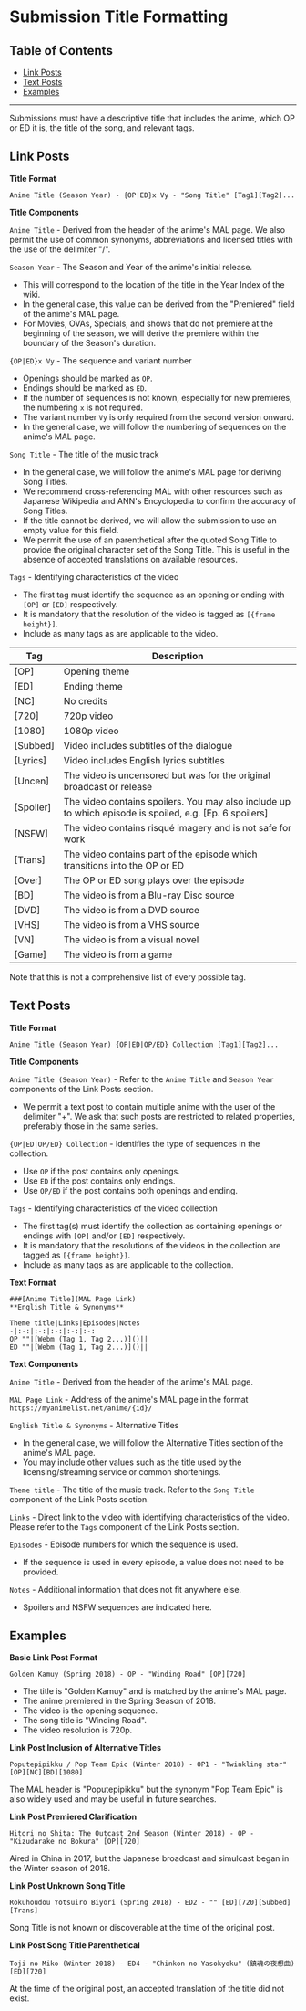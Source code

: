 # Submission Title Formatting

## Table of Contents

* [Link Posts](#link-posts)
* [Text Posts](#text-posts)
* [Examples](#examples)

---

Submissions must have a descriptive title that includes the anime, which OP or ED it is, the title of the song, and relevant tags.

## Link Posts

**Title Format**

    Anime Title (Season Year) - {OP|ED}x Vy - "Song Title" [Tag1][Tag2]...

**Title Components**

`Anime Title` - Derived from the header of the anime's MAL page. We also permit the use of common synonyms, abbreviations and licensed titles with the use of the delimiter "/".

`Season Year` - The Season and Year of the anime's initial release.

* This will correspond to the location of the title in the Year Index of the wiki.
* In the general case, this value can be derived from the "Premiered" field of the anime's MAL page.
* For Movies, OVAs, Specials, and shows that do not premiere at the beginning of the season, we will derive the premiere within the boundary of the Season's duration.

`{OP|ED}x Vy` - The sequence and variant number

* Openings should be marked as `OP`.
* Endings should be marked as `ED`.
* If the number of sequences is not known, especially for new premieres, the numbering `x` is not required.
* The variant number `Vy` is only required from the second version onward.
* In the general case, we will follow the numbering of sequences on the anime's MAL page. 

`Song Title` - The title of the music track

* In the general case, we will follow the anime's MAL page for deriving Song Titles.
* We recommend cross-referencing MAL with other resources such as Japanese Wikipedia and ANN's Encyclopedia to confirm the accuracy of Song Titles.
* If the title cannot be derived, we will allow the submission to use an empty value for this field.
* We permit the use of an parenthetical after the quoted Song Title to provide the original character set of the Song Title. This is useful in the absence of accepted translations on available resources.

`Tags` - Identifying characteristics of the video

* The first tag must identify the sequence as an opening or ending with `[OP]` or `[ED]` respectively.
* It is mandatory that the resolution of the video is tagged as `[{frame height}]`.
* Include as many tags as are applicable to the video.

| Tag  | Description |
| ---- | ----------- |
| [OP] | Opening theme |
| [ED] | Ending theme |
| [NC] | No credits |
| [720] | 720p video |
| [1080] | 1080p video |
| [Subbed] | Video includes subtitles of the dialogue |
| [Lyrics] | Video includes English lyrics subtitles |
| [Uncen] | The video is uncensored but was for the original broadcast or release |
| [Spoiler] | The video contains spoilers. You may also include up to which episode is spoiled, e.g. [Ep. 6 spoilers] |
| [NSFW] | The video contains risqué imagery and is not safe for work |
| [Trans] | The video contains part of the episode which transitions into the OP or ED |
| [Over] | The OP or ED song plays over the episode |
| [BD] | The video is from a Blu-ray Disc source |
| [DVD] | The video is from a DVD source |
| [VHS] | The video is from a VHS source |
| [VN] | The video is from a visual novel |
| [Game] | The video is from a game |

Note that this is not a comprehensive list of every possible tag.

## Text Posts

**Title Format**

    Anime Title (Season Year) {OP|ED|OP/ED} Collection [Tag1][Tag2]...

**Title Components**

`Anime Title (Season Year)` - Refer to the `Anime Title` and `Season Year` components of the Link Posts section. 

* We permit a text post to contain multiple anime with the user of the delimiter "+". We ask that such posts are restricted to related properties, preferably those in the same series.

`{OP|ED|OP/ED} Collection` - Identifies the type of sequences in the collection.

* Use `OP` if the post contains only openings.
* Use `ED` if the post contains only endings.
* Use `OP/ED` if the post contains both openings and ending.

`Tags` - Identifying characteristics of the video collection

* The first tag(s) must identify the collection as containing openings or endings with `[OP]` and/or `[ED]` respectively.
* It is mandatory that the resolutions of the videos in the collection are tagged as `[{frame height}]`.
* Include as many tags as are applicable to the collection.

**Text Format**

    ###[Anime Title](MAL Page Link)
    **English Title & Synonyms**

    Theme title|Links|Episodes|Notes
    -|:-:|:-:|:-:|:-:|:-:
    OP ""|[Webm (Tag 1, Tag 2...)]()||
    ED ""|[Webm (Tag 1, Tag 2...)]()||

**Text Components**

`Anime Title` - Derived from the header of the anime's MAL page.

`MAL Page Link` - Address of the anime's MAL page in the format `https://myanimelist.net/anime/{id}/`

`English Title & Synonyms` - Alternative Titles

* In the general case, we will follow the Alternative Titles section of the anime's MAL page.
* You may include other values such as the title used by the licensing/streaming service or common shortenings.

`Theme title` - The title of the music track. Refer to the `Song Title` component of the Link Posts section.

`Links` - Direct link to the video with identifying characteristics of the video. Please refer to the `Tags` component of the Link Posts section.

`Episodes` - Episode numbers for which the sequence is used.

* If the sequence is used in every episode, a value does not need to be provided.

`Notes` - Additional information that does not fit anywhere else.

* Spoilers and NSFW sequences are indicated here.

## Examples

**Basic Link Post Format**

    Golden Kamuy (Spring 2018) - OP - "Winding Road" [OP][720]

* The title is "Golden Kamuy" and is matched by the anime's MAL page.
* The anime premiered in the Spring Season of 2018.
* The video is the opening sequence.
* The song title is "Winding Road".
* The video resolution is 720p.

**Link Post Inclusion of Alternative Titles**

    Poputepipikku / Pop Team Epic (Winter 2018) - OP1 - "Twinkling star" [OP][NC][BD][1080]

The MAL header is "Poputepipikku" but the synonym "Pop Team Epic" is also widely used and may be useful in future searches.

**Link Post Premiered Clarification**

    Hitori no Shita: The Outcast 2nd Season (Winter 2018) - OP - "Kizudarake no Bokura" [OP][720]

Aired in China in 2017, but the Japanese broadcast and simulcast began in the Winter season of 2018.

**Link Post Unknown Song Title**

    Rokuhoudou Yotsuiro Biyori (Spring 2018) - ED2 - "" [ED][720][Subbed][Trans]

Song Title is not known or discoverable at the time of the original post.

**Link Post Song Title Parenthetical**

    Toji no Miko (Winter 2018) - ED4 - "Chinkon no Yasokyoku" (鎮魂の夜想曲) [ED][720]

At the time of the original post, an accepted translation of the title did not exist.

